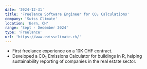 ```yaml
---
date: '2024-12-31'
title: 'Freelance Software Engineer for CO₂ Calculations'
company: 'Swiss Climate'
location: 'Bern, CH'
range: 'Sept - December 2024'
type: 'Freelance'
url: 'https://www.swissclimate.ch/'
---
```


- First freelance experience on a 10K CHF contract.
- Developed a CO₂ Emissions Calculator for buildings in R, helping sustainability reporting of companies in the real estate sector.
